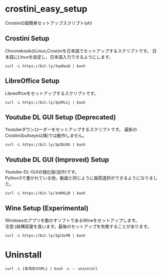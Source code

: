 # crostini_easy_setup
Crostiniの超簡単セットアップスクリプト(sh)

## Crostini Setup
ChromebookのLinux,Crostiniを日本語でセットアップするスクリプトです。
日本語にLInuxを設定し、日本語入力できるようにします。
```
curl -L https://bit.ly/3xpRazQ | bash
```

## LibreOffice Setup
Libreofficeをセットアップするスクリプトです。
```
curl -L https://bit.ly/3pXMizj | bash
```

## Youtube DL GUI Setup (Deprecated)
Youtubeダウンローダーをセットアップするスクリプトです。
最新のCrostini(bullseye以降)では動作しません。
```
curl -L https://bit.ly/3pZBiRX | bash
```

## Youtube DL GUI (Improved) Setup
Youtube-DL-GUIの強化版(自作)です。  
Python3で書かれている他、動画と同じように画質選択ができるようになりました。
```
curl -L https://bit.ly/3xW9GjB | bash
```

## Wine Setup (Experimental)
Windowsのアプリを動かすソフトであるWineをセットアップします。  
注意:)結構容量を食います。最後のセットアップを失敗することがあります。
```
curl -L https://bit.ly/3gCGsPB | bash
```
# Uninstall
```
curl -L {各項目のURL} | bash -s -- uninstall
```